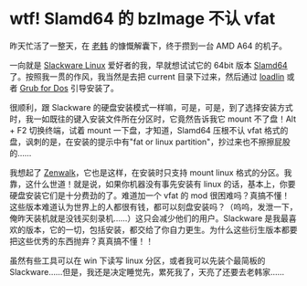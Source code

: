 # wtf! Slamd64 的 bzImage 不认 vfat

昨天忙活了一整天，在 [老韩][0] 的慷慨解囊下，终于攒到一台 AMD A64 的机子。

一向就是 [Slackware Linux][1] 爱好者的我，早就想试试它的 64bit 版本 [Slamd64][2] 了。按照我一贯的作风，我当然是去把 current 目录下过来，然后通过 [loadlin][3] 或者 [Grub for Dos][4] 引导安装了。

很顺利，跟 Slackware 的硬盘安装模式一样嘛，可是，可是，到了选择安装方式时，我一如既往的键入安装文件所在分区时，它竟然告诉我它 mount 不了盘！Alt + F2 切换终端，试着 mount 一下盘，才知道，Slamd64 压根不认 vfat 格式的盘，讽刺的是，在安装的提示中有"fat or linux partition"，抄过来也不擦擦屁股的……

我想起了 [Zenwalk][5]，它也是这样，在安装时只支持 mount linux 格式的分区。我靠，这什么世道！就是说，如果你机器没有事先安装有 linux 的话，基本上，你要硬盘安装它们是十分费劲的了。难道加一个 vfat 的 mod 很困难吗？真搞不懂！这些版本难道认为世界上的人都很有钱，都可以刻盘安装吗？（呜呜，发泄一下，俺昨天装机就是没钱买刻录机……）这只会减少他们的用户。Slackware 是我最喜欢的版本，它的一切，包括安装，都交给了你自力更生。为什么这些衍生版本都要把这些优秀的东西抛弃？真真搞不懂！！

虽然有些工具可以在 win 下读写 linux 分区，或者我可以先装个最简板的 Slackware……但是，我还是决定睡觉先，累死我了，天亮了还要去老韩家……

[0]: http://itican.net
[1]: http://slackware.com
[2]: http://www.slamd64.com
[3]: http://elserv.ffm.fgan.de/~lermen/
[4]: http://sourceforge.net/projects/grub4dos/
[5]: http://zenwalk.org
